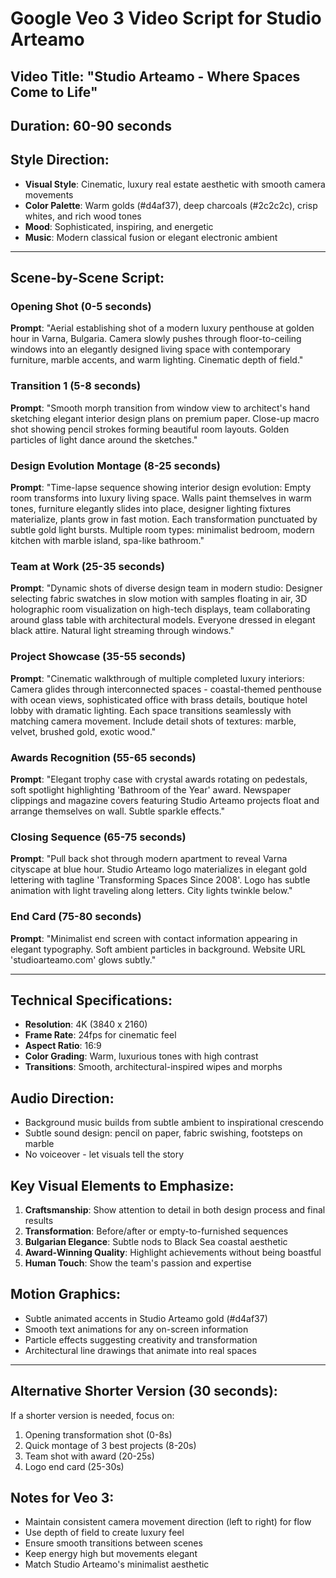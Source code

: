 # Google Veo 3 Video Script for Studio Arteamo

## Video Title: "Studio Arteamo - Where Spaces Come to Life"

## Duration: 60-90 seconds

## Style Direction:
- **Visual Style**: Cinematic, luxury real estate aesthetic with smooth camera movements
- **Color Palette**: Warm golds (#d4af37), deep charcoals (#2c2c2c), crisp whites, and rich wood tones
- **Mood**: Sophisticated, inspiring, and energetic
- **Music**: Modern classical fusion or elegant electronic ambient

---

## Scene-by-Scene Script:

### Opening Shot (0-5 seconds)
**Prompt**: "Aerial establishing shot of a modern luxury penthouse at golden hour in Varna, Bulgaria. Camera slowly pushes through floor-to-ceiling windows into an elegantly designed living space with contemporary furniture, marble accents, and warm lighting. Cinematic depth of field."

### Transition 1 (5-8 seconds)
**Prompt**: "Smooth morph transition from window view to architect's hand sketching elegant interior design plans on premium paper. Close-up macro shot showing pencil strokes forming beautiful room layouts. Golden particles of light dance around the sketches."

### Design Evolution Montage (8-25 seconds)
**Prompt**: "Time-lapse sequence showing interior design evolution: Empty room transforms into luxury living space. Walls paint themselves in warm tones, furniture elegantly slides into place, designer lighting fixtures materialize, plants grow in fast motion. Each transformation punctuated by subtle gold light bursts. Multiple room types: minimalist bedroom, modern kitchen with marble island, spa-like bathroom."

### Team at Work (25-35 seconds)
**Prompt**: "Dynamic shots of diverse design team in modern studio: Designer selecting fabric swatches in slow motion with samples floating in air, 3D holographic room visualization on high-tech displays, team collaborating around glass table with architectural models. Everyone dressed in elegant black attire. Natural light streaming through windows."

### Project Showcase (35-55 seconds)
**Prompt**: "Cinematic walkthrough of multiple completed luxury interiors: Camera glides through interconnected spaces - coastal-themed penthouse with ocean views, sophisticated office with brass details, boutique hotel lobby with dramatic lighting. Each space transitions seamlessly with matching camera movement. Include detail shots of textures: marble, velvet, brushed gold, exotic wood."

### Awards Recognition (55-65 seconds)
**Prompt**: "Elegant trophy case with crystal awards rotating on pedestals, soft spotlight highlighting 'Bathroom of the Year' award. Newspaper clippings and magazine covers featuring Studio Arteamo projects float and arrange themselves on wall. Subtle sparkle effects."

### Closing Sequence (65-75 seconds)
**Prompt**: "Pull back shot through modern apartment to reveal Varna cityscape at blue hour. Studio Arteamo logo materializes in elegant gold lettering with tagline 'Transforming Spaces Since 2008'. Logo has subtle animation with light traveling along letters. City lights twinkle below."

### End Card (75-80 seconds)
**Prompt**: "Minimalist end screen with contact information appearing in elegant typography. Soft ambient particles in background. Website URL 'studioarteamo.com' glows subtly."

---

## Technical Specifications:
- **Resolution**: 4K (3840 x 2160)
- **Frame Rate**: 24fps for cinematic feel
- **Aspect Ratio**: 16:9
- **Color Grading**: Warm, luxurious tones with high contrast
- **Transitions**: Smooth, architectural-inspired wipes and morphs

## Audio Direction:
- Background music builds from subtle ambient to inspirational crescendo
- Subtle sound design: pencil on paper, fabric swishing, footsteps on marble
- No voiceover - let visuals tell the story

## Key Visual Elements to Emphasize:
1. **Craftsmanship**: Show attention to detail in both design process and final results
2. **Transformation**: Before/after or empty-to-furnished sequences
3. **Bulgarian Elegance**: Subtle nods to Black Sea coastal aesthetic
4. **Award-Winning Quality**: Highlight achievements without being boastful
5. **Human Touch**: Show the team's passion and expertise

## Motion Graphics:
- Subtle animated accents in Studio Arteamo gold (#d4af37)
- Smooth text animations for any on-screen information
- Particle effects suggesting creativity and transformation
- Architectural line drawings that animate into real spaces

---

## Alternative Shorter Version (30 seconds):
If a shorter version is needed, focus on:
1. Opening transformation shot (0-8s)
2. Quick montage of 3 best projects (8-20s)
3. Team shot with award (20-25s)
4. Logo end card (25-30s)

## Notes for Veo 3:
- Maintain consistent camera movement direction (left to right) for flow
- Use depth of field to create luxury feel
- Ensure smooth transitions between scenes
- Keep energy high but movements elegant
- Match Studio Arteamo's minimalist aesthetic